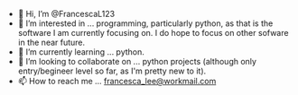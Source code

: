 - 👋 Hi, I’m @FrancescaL123
- 👀 I’m interested in ... programming, particularly python, as that is the software I am currently focusing on. I do hope to focus on other sofware in the near future.
- 🌱 I’m currently learning ... python.
- 💞️ I’m looking to collaborate on ... python projects (although only entry/begineer level so far, as I'm pretty new to it).
- 📫 How to reach me ... francesca_lee@workmail.com

<!---
FrancescaL123/FrancescaL123 is a ✨ special ✨ repository because its `README.md` (this file) appears on your GitHub profile.
You can click the Preview link to take a look at your changes.
--->
